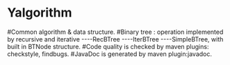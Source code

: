 # Yalgorithm

#Common algorithm & data structure.
#Binary tree : operation implemented by recursive and iterative
    ----RecBTree
    ----IterBTree
    ----SimpleBTree, with built in BTNode structure.
#Code quality is checked by maven plugins: checkstyle, findbugs.
#JavaDoc is generated by maven plugin:javadoc.
